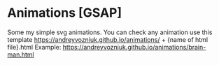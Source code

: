 # Animations [GSAP]

Some my simple svg animations. 
You can check any animation use this template https://andreyvozniuk.github.io/animations/ + {name of html file}.html
Example: https://andreyvozniuk.github.io/animations/brain-man.html